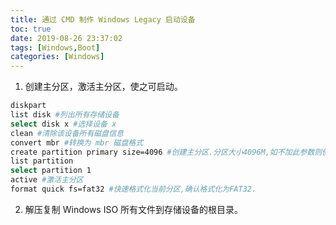```yaml
---
title: 通过 CMD 制作 Windows Legacy 启动设备
toc: true
date: 2019-08-26 23:37:02
tags: [Windows,Boot]
categories: [Windows]
---
```




<!--more-->

1. 创建主分区，激活主分区，使之可启动。

```bash
diskpart
list disk #列出所有存储设备
select disk x #选择设备 x
clean #清除该设备所有磁盘信息
convert mbr #转换为 mbr 磁盘格式
create partition primary size=4096 #创建主分区.分区大小4096M,如不加此参数则使用全盘空间.
list partition
select partition 1
active #激活主分区
format quick fs=fat32 #快速格式化当前分区,确认格式化为FAT32.
```

2. 解压复制 Windows ISO 所有文件到存储设备的根目录。